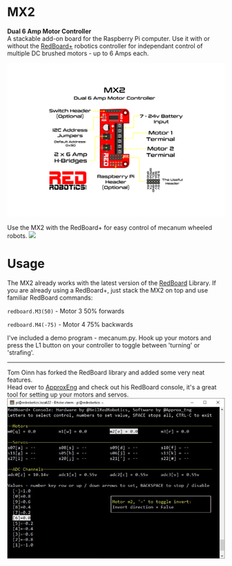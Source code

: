 # MX2
**Dual 6 Amp Motor Controller**  
A stackable add-on board for the Raspberry Pi computer. Use it with or without the [RedBoard+](https://github.com/RedRobotics/RedBoard) robotics controller for independant control of multiple DC brushed motors - up to 6 Amps each.   

![MX2 Image](https://github.com/RedRobotics/MX2/blob/images/MX2_text.png)

Use the MX2 with the RedBoard+ for easy control of mecanum wheeled robots.
[![](http://img.youtube.com/vi/_U4hyjQlxvI/0.jpg)](http://www.youtube.com/watch?v=_U4hyjQlxvI "Mecanum Wheel Test")  

# Usage  
The MX2 already works with the latest version of the [RedBoard](https://github.com/RedRobotics/RedBoard) Library. If you are already using a RedBoard+, just stack the MX2 on top and use familiar RedBoard commands:

`redboard.M3(50)` - Motor 3 50% forwards

`redboard.M4(-75)` - Motor 4 75% backwards 

I've included a demo program - mecanum.py. Hook up your motors and press the L1 button on your controller to toggle between 'turning' or 'strafing'.  



---

Tom Oinn has forked the RedBoard library and added some very neat features.  
Head over to [ApproxEng](https://github.com/ApproxEng/RedBoard) and check out his RedBoard console, it's a great tool for setting up your motors and servos.  
![MX2 Image](https://github.com/RedRobotics/MX2/blob/images/RedBoard%2B%20Console.JPG)
